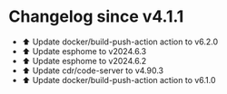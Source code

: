 # Changelog since v4.1.1
- ⬆️ Update docker/build-push-action action to v6.2.0 
- ⬆️ Update esphome to v2024.6.3 
- ⬆️ Update esphome to v2024.6.2 
- ⬆️ Update cdr/code-server to v4.90.3 
- ⬆️ Update docker/build-push-action action to v6.1.0 

